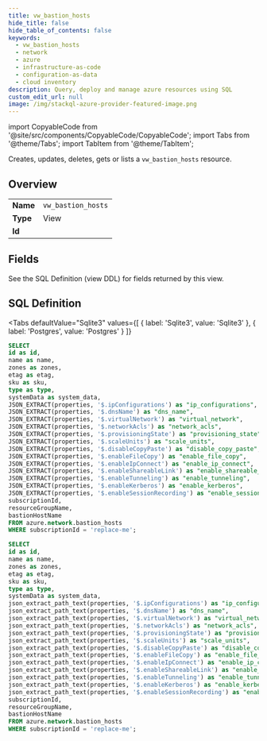 ```yaml
--- 
title: vw_bastion_hosts
hide_title: false
hide_table_of_contents: false
keywords:
  - vw_bastion_hosts
  - network
  - azure
  - infrastructure-as-code
  - configuration-as-data
  - cloud inventory
description: Query, deploy and manage azure resources using SQL
custom_edit_url: null
image: /img/stackql-azure-provider-featured-image.png
---
```


import CopyableCode from '@site/src/components/CopyableCode/CopyableCode';
import Tabs from '@theme/Tabs';
import TabItem from '@theme/TabItem';

Creates, updates, deletes, gets or lists a <code>vw_bastion_hosts</code> resource.

## Overview
<table><tbody>
<tr><td><b>Name</b></td><td><code>vw_bastion_hosts</code></td></tr>
<tr><td><b>Type</b></td><td>View</td></tr>
<tr><td><b>Id</b></td><td><CopyableCode code="azure.network.vw_bastion_hosts" /></td></tr>
</tbody></table>

## Fields

See the SQL Definition (view DDL) for fields returned by this view.

## SQL Definition

<Tabs
defaultValue="Sqlite3"
values={[
{ label: 'Sqlite3', value: 'Sqlite3' },
{ label: 'Postgres', value: 'Postgres' }
]}
>
<TabItem value="Sqlite3">

```sql
SELECT
id as id,
name as name,
zones as zones,
etag as etag,
sku as sku,
type as type,
systemData as system_data,
JSON_EXTRACT(properties, '$.ipConfigurations') as "ip_configurations",
JSON_EXTRACT(properties, '$.dnsName') as "dns_name",
JSON_EXTRACT(properties, '$.virtualNetwork') as "virtual_network",
JSON_EXTRACT(properties, '$.networkAcls') as "network_acls",
JSON_EXTRACT(properties, '$.provisioningState') as "provisioning_state",
JSON_EXTRACT(properties, '$.scaleUnits') as "scale_units",
JSON_EXTRACT(properties, '$.disableCopyPaste') as "disable_copy_paste",
JSON_EXTRACT(properties, '$.enableFileCopy') as "enable_file_copy",
JSON_EXTRACT(properties, '$.enableIpConnect') as "enable_ip_connect",
JSON_EXTRACT(properties, '$.enableShareableLink') as "enable_shareable_link",
JSON_EXTRACT(properties, '$.enableTunneling') as "enable_tunneling",
JSON_EXTRACT(properties, '$.enableKerberos') as "enable_kerberos",
JSON_EXTRACT(properties, '$.enableSessionRecording') as "enable_session_recording",
subscriptionId,
resourceGroupName,
bastionHostName
FROM azure.network.bastion_hosts
WHERE subscriptionId = 'replace-me';
```

</TabItem>
<TabItem value="Postgres">

```sql
SELECT
id as id,
name as name,
zones as zones,
etag as etag,
sku as sku,
type as type,
systemData as system_data,
json_extract_path_text(properties, '$.ipConfigurations') as "ip_configurations",
json_extract_path_text(properties, '$.dnsName') as "dns_name",
json_extract_path_text(properties, '$.virtualNetwork') as "virtual_network",
json_extract_path_text(properties, '$.networkAcls') as "network_acls",
json_extract_path_text(properties, '$.provisioningState') as "provisioning_state",
json_extract_path_text(properties, '$.scaleUnits') as "scale_units",
json_extract_path_text(properties, '$.disableCopyPaste') as "disable_copy_paste",
json_extract_path_text(properties, '$.enableFileCopy') as "enable_file_copy",
json_extract_path_text(properties, '$.enableIpConnect') as "enable_ip_connect",
json_extract_path_text(properties, '$.enableShareableLink') as "enable_shareable_link",
json_extract_path_text(properties, '$.enableTunneling') as "enable_tunneling",
json_extract_path_text(properties, '$.enableKerberos') as "enable_kerberos",
json_extract_path_text(properties, '$.enableSessionRecording') as "enable_session_recording",
subscriptionId,
resourceGroupName,
bastionHostName
FROM azure.network.bastion_hosts
WHERE subscriptionId = 'replace-me';
```

</TabItem>
</Tabs>
